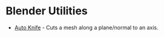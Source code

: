 # Blender Utilities

- [Auto Knife](src/autoknife.py) - Cuts a mesh along a plane/normal to an axis.